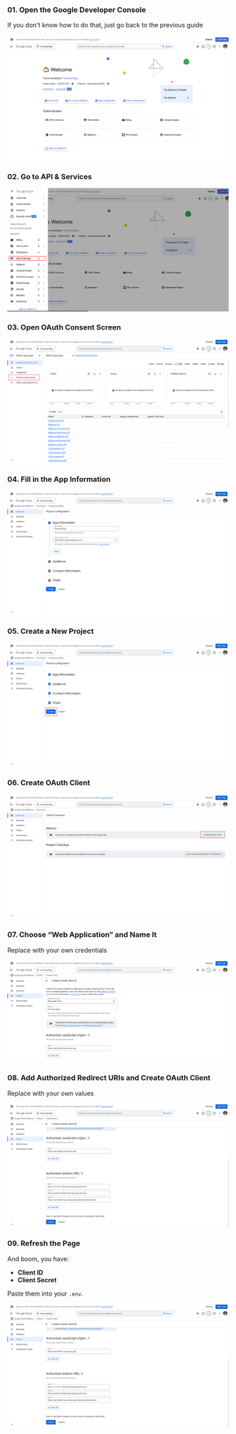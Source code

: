 ### 01. Open the Google Developer Console
If you don't know how to do that, just go back to the previous guide  
<br />
![Google Developer Console](./screenshots/01_google_developer_console.png)

### 02. Go to API & Services
![API & Services Link](./screenshots/02_google_developer_console_api_and_services.png)

### 03. Open OAuth Consent Screen
![OAuth Consent Screen Link](./screenshots/03_google_developer_console_oauth_consent_screen.png)

### 04. Fill in the App Information
![App Information](./screenshots/04_google_developer_console_app_information.png)

### 05. Create a New Project
![Create Project](./screenshots/05_google_developer_console_app_create.png)

### 06. Create OAuth Client
![Create OAuth Client](./screenshots/06_google_developer_console_create_oauth_client.png)

### 07. Choose “Web Application” and Name It
Replace with your own credentials

![OAuth Client Information](./screenshots/07_google_developer_console_oauth_client_name_authorized_js_origins.png)

### 08. Add Authorized Redirect URIs and Create OAuth Client
Replace with your own values

![Set Redirect URIs](./screenshots/08_google_developer_console_oauth_client_name_authorized_redirect_uris.png)

### 09. Refresh the Page
And boom, you have:
- **Client ID**
- **Client Secret**

Paste them into your `.env`.  

![Credentials Revealed](./screenshots/08_google_developer_console_oauth_client_name_authorized_redirect_uris.png)
